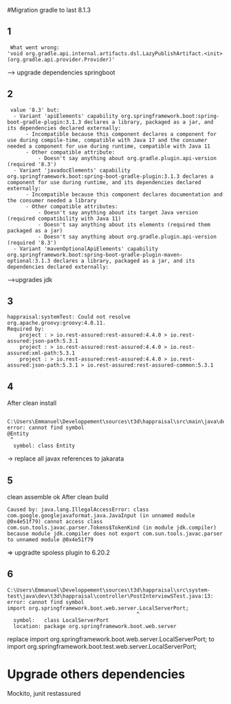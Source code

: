 
#Migration gradle  to last 8.1.3
## 1
````
 What went wrong:
'void org.gradle.api.internal.artifacts.dsl.LazyPublishArtifact.<init>(org.gradle.api.provider.Provider)'

````
--> upgrade dependencies springboot

## 2
````
 value '8.3' but:
  - Variant 'apiElements' capability org.springframework.boot:spring-boot-gradle-plugin:3.1.3 declares a library, packaged as a jar, and its dependencies declared externally:
      - Incompatible because this component declares a component for use during compile-time, compatible with Java 17 and the consumer needed a component for use during runtime, compatible with Java 11
      - Other compatible attribute:
          - Doesn't say anything about org.gradle.plugin.api-version (required '8.3')
  - Variant 'javadocElements' capability org.springframework.boot:spring-boot-gradle-plugin:3.1.3 declares a component for use during runtime, and its dependencies declared externally:
      - Incompatible because this component declares documentation and the consumer needed a library
      - Other compatible attributes:
          - Doesn't say anything about its target Java version (required compatibility with Java 11)
          - Doesn't say anything about its elements (required them packaged as a jar)
          - Doesn't say anything about org.gradle.plugin.api-version (required '8.3')
  - Variant 'mavenOptionalApiElements' capability org.springframework.boot:spring-boot-gradle-plugin-maven-optional:3.1.3 declares a library, packaged as a jar, and its dependencies declared externally:
````

-->upgrades jdk

## 3
````
happraisal:systemTest: Could not resolve org.apache.groovy:groovy:4.0.11.
Required by:
    project : > io.rest-assured:rest-assured:4.4.0 > io.rest-assured:json-path:5.3.1
    project : > io.rest-assured:rest-assured:4.4.0 > io.rest-assured:xml-path:5.3.1
    project : > io.rest-assured:rest-assured:4.4.0 > io.rest-assured:json-path:5.3.1 > io.rest-assured:rest-assured-common:5.3.1
````

## 4 
After clean install 
````

C:\Users\Emmanuel\Developpement\sources\t3d\happraisal\src\main\java\dev\t3d\happraisal\entity\Form.java:10: error: cannot find symbol
@Entity
 ^
  symbol: class Entity
````

-> replace all javax references to jakarata


## 5
clean assemble ok
After clean build
````
Caused by: java.lang.IllegalAccessError: class com.google.googlejavaformat.java.JavaInput (in unnamed module @0x4e51f79) cannot access class com.sun.tools.javac.parser.Tokens$TokenKind (in module jdk.compiler) because module jdk.compiler does not export com.sun.tools.javac.parser to unnamed module @0x4e51f79
````

=> upgradte spoless plugin to 6.20.2


## 6

````
C:\Users\Emmanuel\Developpement\sources\t3d\happraisal\src\system-test\java\dev\t3d\happraisal\controller\PostInterviewSTest.java:13: error: cannot find symbol
import org.springframework.boot.web.server.LocalServerPort;
                                          ^
  symbol:   class LocalServerPort
  location: package org.springframework.boot.web.server

````

replace
import org.springframework.boot.web.server.LocalServerPort;
to
import org.springframework.boot.test.web.server.LocalServerPort;


# Upgrade others dependencies
Mockito, junit restassured